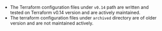 
* The Terraform configuration files under `v0.14` path are written and tested on Terraform v0.14 version and are actively maintained.
* The terraform configuration files under `archived` directory are of older version and are not maintained actively.